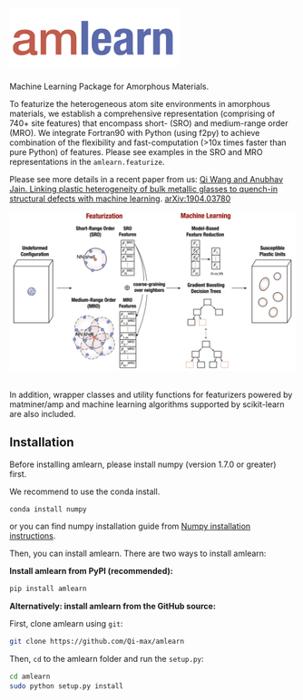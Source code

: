 # <img alt="amlearn" src="docs_rst/_static/amlearn_logo.png" width="300">
Machine Learning Package for Amorphous Materials.

To featurize the heterogeneous atom site environments in amorphous materials, we establish a comprehensive representation (comprising of 740+ site features) that encompass short- (SRO) and medium-range order (MRO). We integrate Fortran90 with Python (using f2py) to achieve combination of the
flexibility and fast-computation (>10x times faster than pure Python) of features. Please see examples
in the SRO and MRO representations in the `amlearn.featurize`. 

Please see more details in a recent paper from us: [Qi Wang and Anubhav Jain. Linking plastic heterogeneity of bulk metallic glasses to quench-in structural defects with machine learning](https://arxiv.org/abs/1904.03780). [arXiv:1904.03780](https://arxiv.org/abs/1904.03780)


<div align='center'><img alt="amlearn" src="docs_rst/_static/schematic_ML_of_deformation.png" width="800"></div>   
&nbsp;

In addition, wrapper classes and utility functions for featurizers powered by matminer/amp and machine
learning algorithms supported by scikit-learn are also included.         


## Installation

Before installing amlearn, please install numpy (version 1.7.0 or greater) first.

We recommend to use the conda install.

```sh
conda install numpy
```

or you can find numpy installation guide from [Numpy installation instructions](https://www.scipy.org/install.html).


Then, you can install amlearn. There are two ways to install amlearn:

**Install amlearn from PyPI (recommended):**

```sh
pip install amlearn
```


**Alternatively: install amlearn from the GitHub source:**

First, clone amlearn using `git`:

```sh
git clone https://github.com/Qi-max/amlearn
```

 Then, `cd` to the amlearn folder and run the `setup.py`:
```sh
cd amlearn
sudo python setup.py install
```

